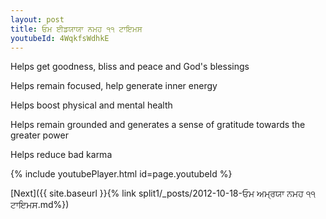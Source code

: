 ```yaml
---
layout: post
title: ਓਮ ਈਡਯਾਯਾ ਨਮਹ ੧੧ ਟਾਇਮਸ
youtubeId: 4WqkfsWdhkE
---
```

 
 
Helps get goodness, bliss and peace and God's blessings
 
Helps remain focused, help generate inner energy 
 
Helps boost physical and mental health 
 
Helps remain grounded and generates a sense of gratitude towards the greater power 
 
Helps reduce bad karma
 
 
 
 


{% include youtubePlayer.html id=page.youtubeId %}
 
[Next]({{ site.baseurl }}{% link  split1/_posts/2012-10-18-ਓਮ ਅਮ੍ਰਯਾ ਨਮਹ ੧੧ ਟਾਇਮਸ.md%})
 
